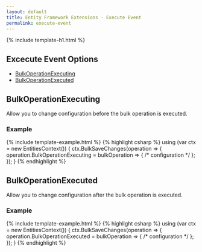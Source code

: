 ```yaml
---
layout: default
title: Entity Framework Extensions - Execute Event
permalink: execute-event
---
```


{% include template-h1.html %}
## Excecute Event Options
- [BulkOperationExecuting](#bulkoperationexecuting)
- [BulkOperationExecuted](#bulkoperationexecuted)

## BulkOperationExecuting
Allow you to change configuration before the bulk operation is executed.

### Example
{% include template-example.html %} 
{% highlight csharp %}
using (var ctx = new EntitiesContext())
{
    ctx.BulkSaveChanges(operation =>
    {
        operation.BulkOperationExecuting = bulkOperation => { /* configuration */ };
    });
}
{% endhighlight %}

## BulkOperationExecuted
Allow you to change configuration after the bulk operation is executed.

### Example
{% include template-example.html %} 
{% highlight csharp %}
using (var ctx = new EntitiesContext())
{
    ctx.BulkSaveChanges(operation =>
    {
        operation.BulkOperationExecuted = bulkOperation =>  { /* configuration */ };
    });
}
{% endhighlight %}
